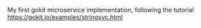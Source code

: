 My first gokit microservice implementation, following the tutorial https://gokit.io/examples/stringsvc.html
